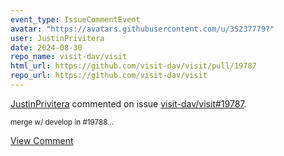 ```yaml
---
event_type: IssueCommentEvent
avatar: "https://avatars.githubusercontent.com/u/35237779?"
user: JustinPrivitera
date: 2024-08-30
repo_name: visit-dav/visit
html_url: https://github.com/visit-dav/visit/pull/19787
repo_url: https://github.com/visit-dav/visit
---
```


<a href='https://github.com/JustinPrivitera' target='_blank'>JustinPrivitera</a> commented on issue <a href='https://github.com/visit-dav/visit/pull/19787' target='_blank'>visit-dav/visit#19787</a>.

<small>merge w/ develop in #19788...</small>

<a href='https://github.com/visit-dav/visit/pull/19787' target='_blank'>View Comment</a>